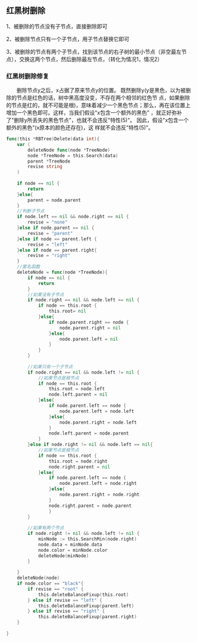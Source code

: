## 红黑树删除

1、被删除的节点没有子节点，直接删除即可

2、被删除节点只有一个子节点，用子节点替换它即可

3、被删除的节点有两个子节点，找到该节点的右子树的最小节点（非空最左节点），交换这两个节点，然后删除最左节点，（转化为情况1，情况2）

### 红黑树删除修复

&emsp;&emsp;删除节点y之后，x占据了原来节点y的位置。 既然删除y(y是黑色，以为被删除的节点是红色的话，树中黑高度没变，不存在两个相邻的红色节
点，如果删除的节点是红的，就不可能是根)，意味着减少一个黑色节点；那么，再在该位置上增加一个黑色即可。这样，当我们假设"x包含一个额外的黑色"
，就正好弥补了"删除y所丢失的黑色节点"，也就不会违反"特性(5)"。 因此，假设"x包含一个额外的黑色"(x原本的颜色还存在)，这
样就不会违反"特性(5)"。

```go
func(this *RBTree)Delete(data int){
	var (
		deleteNode func(node *TreeNode)
		node *TreeNode = this.Search(data)
		parent *TreeNode
		revise string
	)
	
	if node == nil {
		return
	}else{
		parent = node.parent
	}
	//判断子节点
	if node.left == nil && node.right == nil {
		revise = "none"
	}else if node.parent == nil {
		revise = "parent"
	}else if node == parent.left {
		revise = "left"
	}else if node == parent.right{
		revise = "right"
	}
	//匿名函数
	deleteNode = func(node *TreeNode){
		if node == nil {
			return
		}
		//如果没有子节点
		if node.right == nil && node.left == nil {
			if node == this.root {
				this.root= nil
			}else{
				if node.parent.right == node {
					node.parent.right = nil
				}else{
					node.parent.left = nil
				}
			}
		}
		
		//如果只有一个子节点
		if node.right == nil && node.left != nil {
			//如果节点是根节点
			if node == this.root {
				this.root = node.left
				node.left.parent = nil
			}else{
				if node.parent.left == node {
					node.parent.left = node.left
				}else{
					node.parent.right = node.left
				}
				node.left.parent = node.parent
			}
		}else if node.right != nil && node.left == nil{
			//如果节点是根节点
			if node == this.root {
				this.root = node.right
				node.right.parent = nil
			}else{
				if node.parent.left == node {
					node.parent.left = node.right
				}else{
					node.parent.right = node.right
				}
				node.right.parent = node.parent
				}
		}
		
		//如果有两个节点
		if node.right != nil && node.left != nil {
			minNode := this.SearchMin(node.right)
            node.data = minNode.data
            node.color = minNode.color
            deleteNode(minNode)
		}
		
	}
	deleteNode(node)
	if node.color == "black"{
		if revise == "root" {
			this.deleteBalanceFixup(this.root)
		} else if revise == "left" {
			this.deleteBalanceFixup(parent.left)
		} else if revise == "right" {
			this.deleteBalanceFixup(parent.right)
	}
	
}
```
